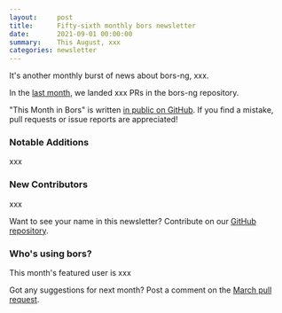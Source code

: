 ```yaml
---
layout:     post
title:      Fifty-sixth monthly bors newsletter
date:       2021-09-01 00:00:00
summary:    This August, xxx
categories: newsletter
---
```


It's another monthly burst of news about bors-ng, xxx.

In the [last month](https://github.com/bors-ng/bors-ng/pulls?q=is%3Apr+is%3Amerged+closed%3A2021-07-01..2021-07-31),
we landed xxx PRs in the bors-ng repository.

"This Month in Bors" is written [in public on GitHub][GitHub for TMiB].
If you find a mistake, pull requests or issue reports are appreciated!

[GitHub for TMiB]: https://github.com/bors-ng/bors-ng.github.io


### Notable Additions

xxx


### New Contributors

xxx

Want to see your name in this newsletter? Contribute on our [GitHub repository](https://github.com/bors-ng/bors-ng).


### Who's using bors?

This month's featured user is xxx

Got any suggestions for next month?
Post a comment on the [March pull request](https://github.com/bors-ng/bors-ng.github.io/pull/___).
